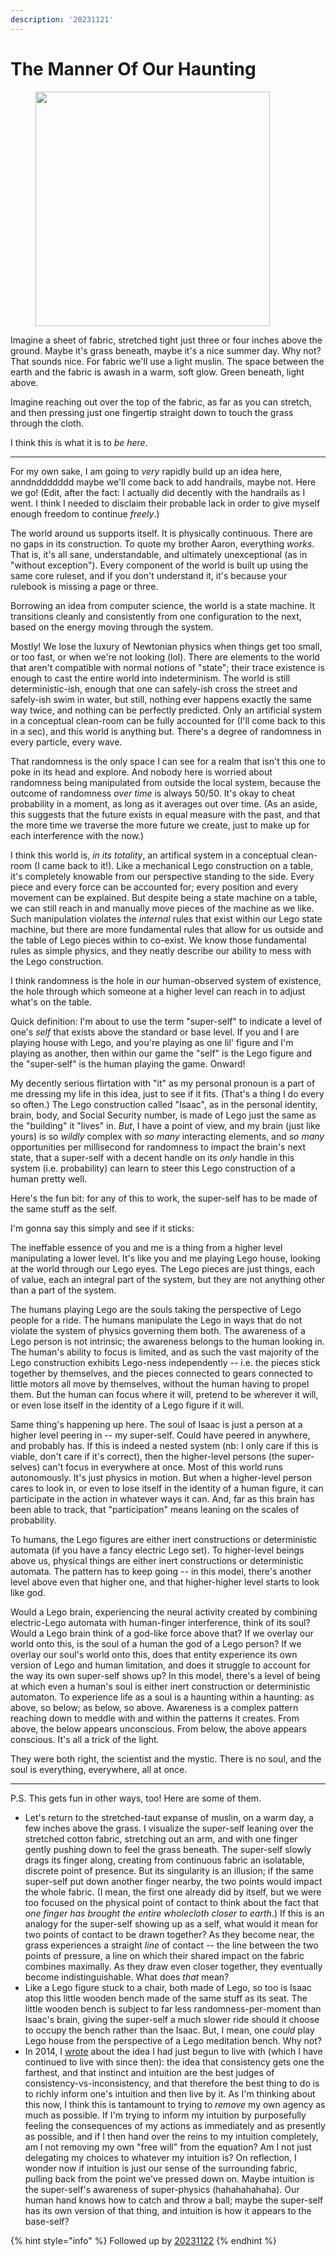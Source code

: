 ```yaml
---
description: '20231121'
---
```


# The Manner Of Our Haunting

<figure><img src="../../../.gitbook/assets/IMG_4414.jpg" alt="" width="375"><figcaption></figcaption></figure>

Imagine a sheet of fabric, stretched tight just three or four inches above the ground. Maybe it's grass beneath, maybe it's a nice summer day. Why not? That sounds nice. For fabric we'll use a light muslin. The space between the earth and the fabric is awash in a warm, soft glow. Green beneath, light above.

Imagine reaching out over the top of the fabric, as far as you can stretch, and then pressing just one fingertip straight down to touch the grass through the cloth.

I think this is what it is to _be here_.

***

For my own sake, I am going to _very_ rapidly build up an idea here, anndnddddddd maybe we'll come back to add handrails, maybe not. Here we go! (Edit, after the fact: I actually did decently with the handrails as I went. I think I needed to disclaim their probable lack in order to give myself enough freedom to continue _freely_.)

The world around us supports itself. It is physically continuous. There are no gaps in its construction. To quote my brother Aaron, everything _works_. That is, it's all sane, understandable, and ultimately unexceptional (as in "without exception"). Every component of the world is built up using the same core ruleset, and if you don't understand it, it's because your rulebook is missing a page or three.

Borrowing an idea from computer science, the world is a state machine. It transitions cleanly and consistently from one configuration to the next, based on the energy moving through the system.

Mostly! We lose the luxury of Newtonian physics when things get too small, or too fast, or when we're not looking (lol). There are elements to the world that aren't compatible with normal notions of "state"; their trace existence is enough to cast the entire world into indeterminism. The world is still deterministic-ish, enough that one can safely-ish cross the street and safely-ish swim in water, but still, nothing ever happens exactly the same way twice, and nothing can be perfectly predicted. Only an artificial system in a conceptual clean-room can be fully accounted for (I'll come back to this in a sec), and this world is anything but. There's a degree of randomness in every particle, every wave.

That randomness is the only space I can see for a realm that isn't this one to poke in its head and explore. And nobody here is worried about randomness being manipulated from outside the local system, because the outcome of randomness _over time_ is always 50/50. It's okay to cheat probability in a moment, as long as it averages out over time. (As an aside, this suggests that the future exists in equal measure with the past, and that the more time we traverse the more future we create, just to make up for each interference with the now.)

I think this world is, _in its totality_, an artifical system in a conceptual clean-room (I came back to it!). Like a mechanical Lego construction on a table, it's completely knowable from our perspective standing to the side. Every piece and every force can be accounted for; every position and every movement can be explained. But despite being a state machine on a table, we can still reach in and manually move pieces of the machine as we like. Such manipulation violates the _internal_ rules that exist within our Lego state machine, but there are more fundamental rules that allow for us outside and the table of Lego pieces within to co-exist. We know those fundamental rules as simple physics, and they neatly describe our ability to mess with the Lego construction.

I think randomness is the hole in _our_ human-observed system of existence, the hole through which someone at a higher level can reach in to adjust what's on the table.

Quick definition: I'm about to use the term "super-self" to indicate a level of one's _self_ that exists above the standard or base level. If you and I are playing house with Lego, and you're playing as one lil' figure and I'm playing as another, then within our game the "self" is the Lego figure and the "super-self" is the human playing the game. Onward!

My decently serious flirtation with "it" as my personal pronoun is a part of me dressing my life in this idea, just to see if it fits. (That's a thing I do every so often.) The Lego construction called "Isaac", as in the personal identity, brain, body, and Social Security number, is made of Lego just the same as the "building" it "lives" in. _But_, I have a point of view, and my brain (just like yours) is so _wildly_ complex with _so many_ interacting elements, and _so many_ opportunities per millisecond for randomness to impact the brain's next state, that a super-self with a decent handle on its _only_ handle in this system (i.e. probability) can learn to steer this Lego construction of a human pretty well.

Here's the fun bit: for any of this to work, the super-self has to be made of the same stuff as the self.

I'm gonna say this simply and see if it sticks:

The ineffable essence of you and me is a thing from a higher level manipulating a lower level. It's like you and me playing Lego house, looking at the world through our Lego eyes. The Lego pieces are just things, each of value, each an integral part of the system, but they are not anything other than a part of the system.

The humans playing Lego are the souls taking the perspective of Lego people for a ride. The humans manipulate the Lego in ways that do not violate the system of physics governing them both. The awareness of a Lego person is not intrinsic; the awareness belongs to the human looking in. The human's ability to focus is limited, and as such the vast majority of the Lego construction exhibits Lego-ness independently -- i.e. the pieces stick together by themselves, and the pieces connected to gears connected to little motors all move by themselves, without the human having to propel them. But the human can focus where it will, pretend to be wherever it will, or even lose itself in the identity of a Lego figure if it will.

Same thing's happening up here. The soul of Isaac is just a person at a higher level peering in -- my super-self. Could have peered in anywhere, and probably has. If this is indeed a nested system (nb: I only care if this is viable, don't care if it's correct), then the higher-level persons (the super-selves) can't focus in everywhere at once. Most of this world runs autonomously. It's just physics in motion. But when a higher-level person cares to look in, or even to lose itself in the identity of a human figure, it can participate in the action in whatever ways it can. And, far as this brain has been able to track, that "participation" means leaning on the scales of probability.

To humans, the Lego figures are either inert constructions or deterministic automata (if you have a fancy electric Lego set). To higher-level beings above us, physical things are either inert constructions or deterministic automata. The pattern has to keep going -- in this model, there's another level above even that higher one, and that higher-higher level starts to look like god.

Would a Lego brain, experiencing the neural activity created by combining electric-Lego automata with human-finger interference, think of its soul? Would a Lego brain think of a god-like force above that? If we overlay our world onto this, is the soul of a human the god of a Lego person? If we overlay our soul's world onto this, does that entity experience its own version of Lego and human limitation, and does it struggle to account for the way its own super-self shows up? In this model, there's a level of being at which even a human's soul is either inert construction or deterministic automaton. To experience life as a soul is a haunting within a haunting: as above, so below; as below, so above. Awareness is a complex pattern reaching down to meddle with and within the patterns it creates. From above, the below appears unconscious. From below, the above appears conscious. It's all a trick of the light.

They were both right, the scientist and the mystic. There is no soul, and the soul is everything, everywhere, all at once.

***

P.S. This gets fun in other ways, too! Here are some of them.

* Let's return to the stretched-taut expanse of muslin, on a warm day, a few inches above the grass. I visualize the super-self leaning over the stretched cotton fabric, stretching out an arm, and with one finger gently pushing down to feel the grass beneath. The super-self slowly drags its finger along, creating from continuous fabric an isolatable, discrete point of presence. But its singularity is an illusion; if the same super-self put down another finger nearby, the two points would impact the whole fabric. (I mean, the first one already did by itself, but we were too focused on the physical point of contact to think about the fact that _one finger has brought the entire wholecloth closer to earth_.) If this is an analogy for the super-self showing up as a self, what would it mean for two points of contact to be drawn together? As they become near, the grass experiences a straight _line_ of contact -- the line between the two points of pressure, a line on which their shared impact on the fabric combines maximally. As they draw even closer together, they eventually become indistinguishable. What does _that_ mean?
* Like a Lego figure stuck to a chair, both made of Lego, so too is Isaac atop this little wooden bench made of the same stuff as its seat. The little wooden bench is subject to far less randomness-per-moment than Isaac's brain, giving the super-self a much slower ride should it choose to occupy the bench rather than the Isaac. But, I mean, one _could_ play Lego house from the perspective of a Lego meditation bench. Why not?
* In 2014, I [wrote](../../../2014/pattern-recognition.md) about the idea I had just begun to live with (which I have continued to live with since then): the idea that consistency gets one the farthest, and that instinct and intuition are the best judges of consistency-vs-inconsistency, and that therefore the best thing to do is to richly inform one's intuition and then live by it. As I'm thinking about this now, I think this is tantamount to trying to _remove_ my own agency as much as possible. If I'm trying to inform my intuition by purposefully feeling the consequences of my actions as immediately and as presently as possible, and if I then hand over the reins to my intuition completely, am I not removing my own "free will" from the equation? Am I not just delegating my choices to whatever my intuition is? On reflection, I wonder now if intuition is just our sense of the surrounding fabric, pulling back from the point we've pressed down on. Maybe intuition is the super-self's awareness of super-physics (hahahahahaha). Our human hand knows how to catch and throw a ball; maybe the super-self has its own version of that thing, and intuition is how it appears to the base-self?

{% hint style="info" %}
Followed up by [20231122](../22.md)
{% endhint %}
